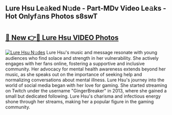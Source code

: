 ## Lure Hsu Le𝚊ked N𝚞de - Part-MDv Video Le𝚊ks - Hot Onlyf𝚊ns Photos s8swT

# <h2><a href="http://ab48576.deff.icu/?id=Lure+Hsu">🔗 New 👉🔴 Lure Hsu VIDEO Photos</a></h2>

[![Lure Hsu N𝚞des](https://i.imgur.com/rIISA9y.gif)](http://ab48576.deff.icu/?id=Lure+Hsu)
Lure Hsu's music and message resonate with young audiences who find solace and strength in her vulnerability. She actively engages with her fans online, fostering a supportive and inclusive community. Her advocacy for mental health awareness extends beyond her music, as she speaks out on the importance of seeking help and normalizing conversations about mental illness. Lure Hsu's journey into the world of social media began with her love for gaming. She started streaming on Twitch under the username "GingerBreaker" in 2013, where she gained a small but dedicated following. Lure Hsu's charisma and infectious energy shone through her streams, making her a popular figure in the gaming community.
